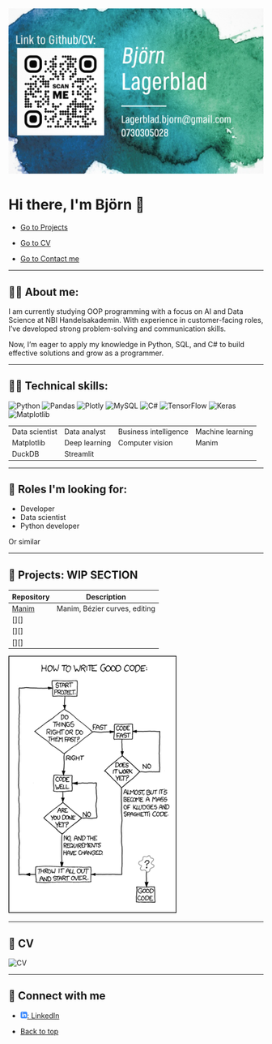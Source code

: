 <h2 id="back-to-top">

![front](assets/frontcard.png)

# Hi there, I'm Björn 👋


* [Go to Projects](#projects-wip-section)

* [Go to CV](#CV)

* [Go to Contact me](#contact-me)

---
## 🧑‍💼 About me:

I am currently studying OOP programming with a focus on AI and Data Science at NBI Handelsakademin. With experience in customer-facing roles, I’ve developed strong problem-solving and communication skills.

Now, I’m eager to apply my knowledge in Python, SQL, and C# to build effective solutions and grow as a programmer.



---

## 🧑‍💻 Technical skills:

![Python](https://img.shields.io/badge/python-3670A0?style=for-the-badge&logo=python&logoColor=ffdd54)
![Pandas](https://img.shields.io/badge/pandas-%23150458.svg?style=for-the-badge&logo=pandas&logoColor=white)
![Plotly](https://img.shields.io/badge/Plotly-%233F4F75.svg?style=for-the-badge&logo=plotly&logoColor=white)
![MySQL](https://img.shields.io/badge/mysql-4479A1.svg?style=for-the-badge&logo=mysql&logoColor=white)
![C#](https://img.shields.io/badge/c%23-%23239120.svg?style=for-the-badge&logo=csharp&logoColor=white)
![TensorFlow](https://img.shields.io/badge/TensorFlow-%23FF6F00.svg?style=for-the-badge&logo=TensorFlow&logoColor=white)
![Keras](https://img.shields.io/badge/Keras-%23D00000.svg?style=for-the-badge&logo=Keras&logoColor=white)
![Matplotlib](https://img.shields.io/badge/Matplotlib-%23ffffff.svg?style=for-the-badge&logo=Matplotlib&logoColor=black)




<table>
  <tr>
    <td>Data scientist</td>
    <td>Data analyst</td>
    <td>Business intelligence</td>
    <td>Machine learning</td>
  </tr>
  <tr>
    <td>Matplotlib</td>
    <td>Deep learning</td>
    <td>Computer vision</td>
    <td>Manim</td>
  </tr>
  <tr>
     <td>DuckDB</td>
    <td>Streamlit</td>
  </tr>
</table>

---

## 🔭 Roles I'm looking for:

* Developer
* Data scientist
* Python developer

Or similar 

---

<h2 id="projects-wip-section">💼 Projects: WIP SECTION</h2>

| Repository                     | Description                                                              |
| ------------------------------ | ------------------------------------------------------------------------ |
| [Manim][manim]                 | Manim, Bézier curves, editing                                             |
| [][]                           |  |
| [][]                           |  |
| [][]                           |  |

[manim]: https://github.com/Markofbear/ManimTraining

![xkcd](assets/good_code_xkcd.png)

---
<h2 id="CV">📓 CV</h2>

![CV](assets/BjörnLagerbladCV2024.png)

---

<h2 id="contact-me">🤝 Connect with me</h2>

- [![linkedIn icon](assets/linkedIn-icon.png): LinkedIn][linkedin]

[linkedin]: https://www.linkedin.com/in/bj%C3%B6rn-lagerblad-81890858/

* [Back to top](#back-to-top)
